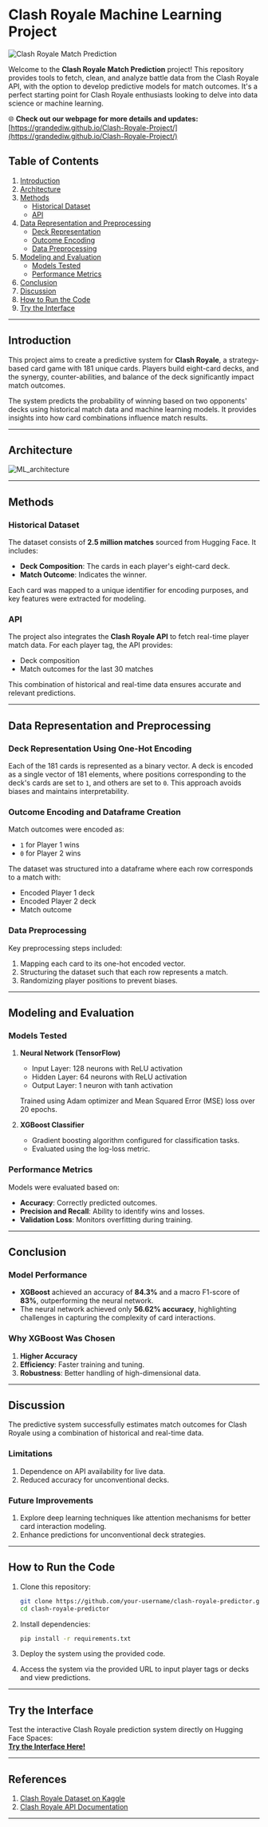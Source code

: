 # **Clash Royale Machine Learning Project**

![Clash Royale Match Prediction](./images/Clash-royale-match-prediction.jpg)

Welcome to the **Clash Royale Match Prediction** project! This repository provides tools to fetch, clean, and analyze battle data from the Clash Royale API, with the option to develop predictive models for match outcomes. It's a perfect starting point for Clash Royale enthusiasts looking to delve into data science or machine learning.

🌐 **Check out our webpage for more details and updates:**  
[https://grandediw.github.io/Clash-Royale-Project/](https://grandediw.github.io/Clash-Royale-Project/)


## Table of Contents
1. [Introduction](#introduction)
2. [Architecture](#architecture)  
3. [Methods](#methods)  
   - [Historical Dataset](#historical-dataset)  
   - [API](#api)  
4. [Data Representation and Preprocessing](#data-representation-and-preprocessing)  
   - [Deck Representation](#deck-representation-using-one-hot-encoding)  
   - [Outcome Encoding](#outcome-encoding-and-dataframe-creation)  
   - [Data Preprocessing](#data-preprocessing)  
5. [Modeling and Evaluation](#modeling-and-evaluation)  
   - [Models Tested](#models-tested)  
   - [Performance Metrics](#performance-metrics)  
6. [Conclusion](#conclusion)  
7. [Discussion](#discussion)  
8. [How to Run the Code](#how-to-run-the-code)  
9. [Try the Interface](#try-the-interface)

---

## Introduction
This project aims to create a predictive system for **Clash Royale**, a strategy-based card game with 181 unique cards. Players build eight-card decks, and the synergy, counter-abilities, and balance of the deck significantly impact match outcomes.

The system predicts the probability of winning based on two opponents' decks using historical match data and machine learning models. It provides insights into how card combinations influence match results.

---

## Architecture
![ML_architecture](./images/Architecture.png)

---

## Methods

### Historical Dataset
The dataset consists of **2.5 million matches** sourced from Hugging Face. It includes:
- **Deck Composition**: The cards in each player's eight-card deck.
- **Match Outcome**: Indicates the winner.

Each card was mapped to a unique identifier for encoding purposes, and key features were extracted for modeling.

### API
The project also integrates the **Clash Royale API** to fetch real-time player match data. For each player tag, the API provides:
- Deck composition
- Match outcomes for the last 30 matches

This combination of historical and real-time data ensures accurate and relevant predictions.

---

## Data Representation and Preprocessing

### Deck Representation Using One-Hot Encoding
Each of the 181 cards is represented as a binary vector. A deck is encoded as a single vector of 181 elements, where positions corresponding to the deck's cards are set to `1`, and others are set to `0`. This approach avoids biases and maintains interpretability.

### Outcome Encoding and Dataframe Creation
Match outcomes were encoded as:
- `1` for Player 1 wins
- `0` for Player 2 wins

The dataset was structured into a dataframe where each row corresponds to a match with:
- Encoded Player 1 deck
- Encoded Player 2 deck
- Match outcome

### Data Preprocessing
Key preprocessing steps included:
1. Mapping each card to its one-hot encoded vector.
2. Structuring the dataset such that each row represents a match.
3. Randomizing player positions to prevent biases.

---

## Modeling and Evaluation

### Models Tested
1. **Neural Network (TensorFlow)**  
   - Input Layer: 128 neurons with ReLU activation  
   - Hidden Layer: 64 neurons with ReLU activation  
   - Output Layer: 1 neuron with tanh activation  

   Trained using Adam optimizer and Mean Squared Error (MSE) loss over 20 epochs.

2. **XGBoost Classifier**  
   - Gradient boosting algorithm configured for classification tasks.  
   - Evaluated using the log-loss metric.  

### Performance Metrics
Models were evaluated based on:
- **Accuracy**: Correctly predicted outcomes.
- **Precision and Recall**: Ability to identify wins and losses.
- **Validation Loss**: Monitors overfitting during training.

---

## Conclusion

### Model Performance
- **XGBoost** achieved an accuracy of **84.3%** and a macro F1-score of **83%**, outperforming the neural network.
- The neural network achieved only **56.62% accuracy**, highlighting challenges in capturing the complexity of card interactions.

### Why XGBoost Was Chosen
1. **Higher Accuracy**  
2. **Efficiency**: Faster training and tuning.  
3. **Robustness**: Better handling of high-dimensional data.

---

## Discussion
The predictive system successfully estimates match outcomes for Clash Royale using a combination of historical and real-time data.

### Limitations
1. Dependence on API availability for live data.  
2. Reduced accuracy for unconventional decks.  

### Future Improvements
1. Explore deep learning techniques like attention mechanisms for better card interaction modeling.  
2. Enhance predictions for unconventional deck strategies.

---

## How to Run the Code
1. Clone this repository:
   ```bash
   git clone https://github.com/your-username/clash-royale-predictor.git
   cd clash-royale-predictor
   ```

2. Install dependencies:
   ```bash
   pip install -r requirements.txt
   ```

3. Deploy the system using the provided code.

4. Access the system via the provided URL to input player tags or decks and view predictions.

---

## Try the Interface
Test the interactive Clash Royale prediction system directly on Hugging Face Spaces:  
[**Try the Interface Here!**](https://huggingface.co/spaces/Grandediw/Clash_Royale_Prediction)

---

## References
1. [Clash Royale Dataset on Kaggle](https://www.kaggle.com/datasets/s1m0n38/clash-royale-games)  
2. [Clash Royale API Documentation](https://developer.clashroyale.com/#/)

---
